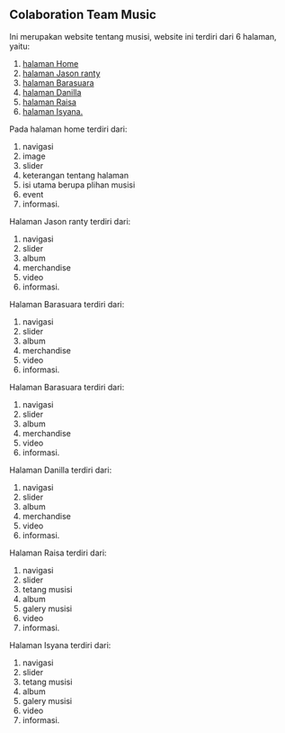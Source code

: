 ## Colaboration Team Music
Ini merupakan website tentang musisi, website ini terdiri dari 6 halaman, yaitu:
1. [halaman Home](https://colabmusic.netlify.com/)
2. [halaman Jason ranty](https://colabmusic.netlify.com/jason.html)
3. [halaman Barasuara](https://colabmusic.netlify.com/bara.html)
4. [halaman Danilla](https://colabmusic.netlify.com/danilla.html)
5. [halaman Raisa](https://colabmusic.netlify.com/raisha.html)
7. [halaman Isyana.](https://colabmusic.netlify.com/isyana.html)


Pada halaman home terdiri dari:
1. navigasi
2. image
3. slider
4. keterangan tentang halaman
5. isi utama berupa plihan musisi
6. event
7. informasi.

Halaman Jason ranty terdiri dari:
1. navigasi
2. slider
3. album
4. merchandise
5. video
6. informasi.

Halaman Barasuara terdiri dari:
1. navigasi
2. slider
3. album
4. merchandise
5. video
6. informasi.

Halaman Barasuara terdiri dari:
1. navigasi
2. slider
3. album
4. merchandise
5. video
6. informasi.

Halaman Danilla terdiri dari:
1. navigasi
2. slider
3. album
4. merchandise
5. video
6. informasi.

Halaman Raisa terdiri dari:
1. navigasi
2. slider
3. tetang musisi
4. album
5. galery musisi
6. video
7. informasi.

Halaman Isyana terdiri dari:
1. navigasi
2. slider
3. tetang musisi
4. album
5. galery musisi
6. video
7. informasi.
